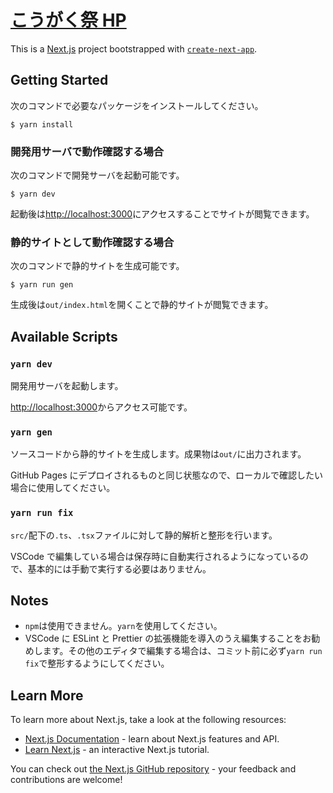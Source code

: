 # [こうがく祭 HP](https://kougakusai.github.io/kougakusai-hp/)

This is a [Next.js](https://nextjs.org/) project bootstrapped with [`create-next-app`](https://github.com/vercel/next.js/tree/canary/packages/create-next-app).

## Getting Started

次のコマンドで必要なパッケージをインストールしてください。

```
$ yarn install
```

### 開発用サーバで動作確認する場合

次のコマンドで開発サーバを起動可能です。

```
$ yarn dev
```

起動後は[http://localhost:3000](http://localhost:3000)にアクセスすることでサイトが閲覧できます。

### 静的サイトとして動作確認する場合

次のコマンドで静的サイトを生成可能です。

```
$ yarn run gen
```

生成後は`out/index.html`を開くことで静的サイトが閲覧できます。

## Available Scripts

### `yarn dev`

開発用サーバを起動します。

[http://localhost:3000](http://localhost:3000)からアクセス可能です。

### `yarn gen`

ソースコードから静的サイトを生成します。成果物は`out/`に出力されます。

GitHub Pages にデプロイされるものと同じ状態なので、ローカルで確認したい場合に使用してください。

### `yarn run fix`

`src/`配下の`.ts`、`.tsx`ファイルに対して静的解析と整形を行います。

VSCode で編集している場合は保存時に自動実行されるようになっているので、基本的には手動で実行する必要はありません。

## Notes

- `npm`は使用できません。`yarn`を使用してください。
- VSCode に ESLint と Prettier の拡張機能を導入のうえ編集することをお勧めします。その他のエディタで編集する場合は、コミット前に必ず`yarn run fix`で整形するようにしてください。

## Learn More

To learn more about Next.js, take a look at the following resources:

- [Next.js Documentation](https://nextjs.org/docs) - learn about Next.js features and API.
- [Learn Next.js](https://nextjs.org/learn) - an interactive Next.js tutorial.

You can check out [the Next.js GitHub repository](https://github.com/vercel/next.js/) - your feedback and contributions are welcome!
